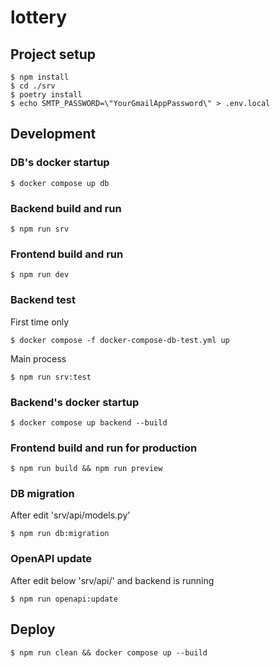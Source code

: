 # lottery

## Project setup

```
$ npm install
$ cd ./srv
$ poetry install
$ echo SMTP_PASSWORD=\"YourGmailAppPassword\" > .env.local
```

## Development

### DB's docker startup

```
$ docker compose up db
```

### Backend build and run

```
$ npm run srv
```

### Frontend build and run

```
$ npm run dev
```

### Backend test

First time only

```
$ docker compose -f docker-compose-db-test.yml up
```

Main process

```
$ npm run srv:test
```

### Backend's docker startup

```
$ docker compose up backend --build
```

### Frontend build and run for production

```
$ npm run build && npm run preview
```

### DB migration

After edit 'srv/api/models.py'

```
$ npm run db:migration
```

### OpenAPI update

After edit below 'srv/api/' and backend is running

```
$ npm run openapi:update
```

## Deploy

```
$ npm run clean && docker compose up --build
```
